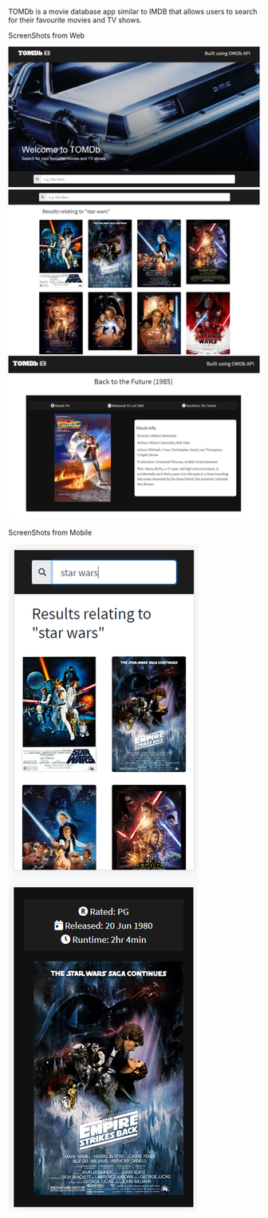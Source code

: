TOMDb is a movie database app similar to IMDB that allows users to search for their favourite movies and TV shows.

ScreenShots from Web

![](https://github.com/tom-morgan00/TOMDb/blob/master/1.png?raw=true)
![](https://github.com/tom-morgan00/TOMDb/blob/master/4.png?raw=true)
![](https://github.com/tom-morgan00/TOMDb/blob/master/5.png?raw=true)

ScreenShots from Mobile

![](https://github.com/tom-morgan00/TOMDb/blob/master/2.png?raw=true)
![](https://github.com/tom-morgan00/TOMDb/blob/master/3.png?raw=true)
